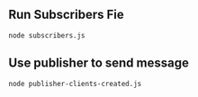 ## Run Subscribers Fie

```
node subscribers.js
```


## Use publisher to send message

```
node publisher-clients-created.js
```
